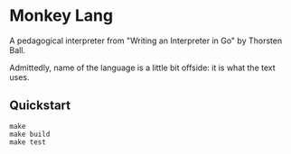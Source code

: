# Monkey Lang

A pedagogical interpreter from "Writing an Interpreter in Go" by Thorsten Ball.

Admittedly, name of the language is a little bit offside: it is what the text uses.

## Quickstart

```
make
make build
make test
```
